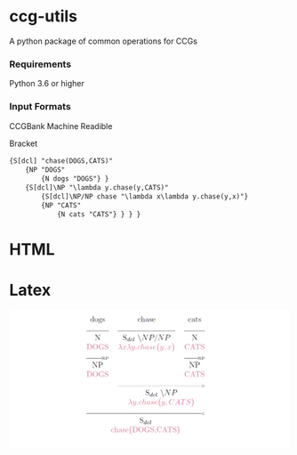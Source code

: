# ccg-utils
A python package of common operations for CCGs

### Requirements
Python 3.6 or higher

### Input Formats
CCGBank Machine Readible

Bracket
```
{S[dcl] "chase(DOGS,CATS)"
	{NP "DOGS"
		{N dogs "DOGS"} }
	{S[dcl]\NP "\lambda y.chase(y,CATS)"
		{S[dcl]\NP/NP chase "\lambda x\lambda y.chase(y,x)"}
		{NP "CATS"
			{N cats "CATS"} } } }
```
# HTML

# Latex
![ccg latex example](https://github.com/ablodge/ccg-utils/blob/master/ccg-latex-ex.PNG)

